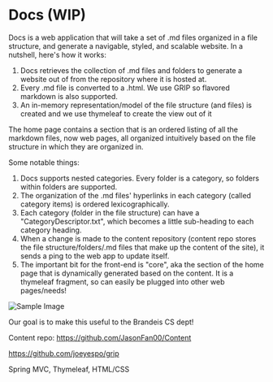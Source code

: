 # Docs (WIP)

Docs is a web application that will take a set of .md files organized in a file structure, and generate a navigable, styled, and scalable website.  In a nutshell, here's how it works:

1.  Docs retrieves the collection of .md files and folders to generate a website out of from the repository where it is hosted at.
2.  Every .md file is converted to a .html.  We use GRIP so flavored markdown is also supported.
3.  An in-memory representation/model of the file structure (and files) is created and we use thymeleaf to create the view out of it

The home page contains a section that is an ordered listing of all the markdown files, now web pages, all organized intuitively based on the file structure in which they are organized in.  

Some notable things:
1.  Docs supports nested categories.  Every folder is a category, so folders within folders are supported.
2.  The organization of the .md files' hyperlinks in each category (called category items) is ordered lexicographically.
3.  Each category (folder in the file structure) can have a "CategoryDescriptor.txt", which becomes a little sub-heading to each category heading.
4.  When a change is made to the content repository (content repo stores the file structure/folders/.md files that make up the content of the site), it sends a ping to the web app to update itself.
5.  The important bit for the front-end is "core", aka the section of the home page that is dynamically generated based on the content.  It is a thymeleaf fragment, so can easily be plugged into other web pages/needs!

![Sample Image]("https://i.imgur.com/A7LVnfg.png")

Our goal is to make this useful to the Brandeis CS dept!

Content repo:  https://github.com/JasonFan00/Content

https://github.com/joeyespo/grip

Spring MVC, Thymeleaf, HTML/CSS
